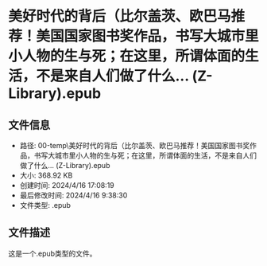 ﻿# 美好时代的背后（比尔盖茨、欧巴马推荐！美国国家图书奖作品，书写大城市里小人物的生与死；在这里，所谓体面的生活，不是来自人们做了什么... (Z-Library).epub

## 文件信息
- 路径: 00-temp\美好时代的背后（比尔盖茨、欧巴马推荐！美国国家图书奖作品，书写大城市里小人物的生与死；在这里，所谓体面的生活，不是来自人们做了什么... (Z-Library).epub
- 大小: 368.92 KB
- 创建时间: 2024/4/16 17:08:19
- 最后修改时间: 2024/4/16 9:38:30
- 文件类型: .epub

## 文件描述
这是一个.epub类型的文件。

